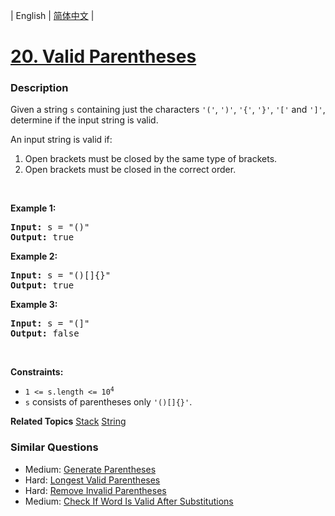 | English | [简体中文](README.md) |

# [20. Valid Parentheses](https://leetcode-cn.com/problems/valid-parentheses)
 ### Description
<p>Given a string <code>s</code> containing just the characters <code>&#39;(&#39;</code>, <code>&#39;)&#39;</code>, <code>&#39;{&#39;</code>, <code>&#39;}&#39;</code>, <code>&#39;[&#39;</code> and <code>&#39;]&#39;</code>, determine if the input string is valid.</p>

<p>An input string is valid if:</p>

<ol>
	<li>Open brackets must be closed by the same type of brackets.</li>
	<li>Open brackets must be closed in the correct order.</li>
</ol>

<p>&nbsp;</p>
<p><strong>Example 1:</strong></p>

<pre>
<strong>Input:</strong> s = &quot;()&quot;
<strong>Output:</strong> true
</pre>

<p><strong>Example 2:</strong></p>

<pre>
<strong>Input:</strong> s = &quot;()[]{}&quot;
<strong>Output:</strong> true
</pre>

<p><strong>Example 3:</strong></p>

<pre>
<strong>Input:</strong> s = &quot;(]&quot;
<strong>Output:</strong> false
</pre>

<p>&nbsp;</p>
<p><strong>Constraints:</strong></p>

<ul>
	<li><code>1 &lt;= s.length &lt;= 10<sup>4</sup></code></li>
	<li><code>s</code> consists of parentheses only <code>&#39;()[]{}&#39;</code>.</li>
</ul>

**Related Topics**  [Stack](https://leetcode-cn.com/tag/stack) [String](https://leetcode-cn.com/tag/string) 

### Similar Questions
 - Medium:	[Generate Parentheses](https://leetcode-cn.com/problems/generate-parentheses) 
 - Hard:	[Longest Valid Parentheses](https://leetcode-cn.com/problems/longest-valid-parentheses) 
 - Hard:	[Remove Invalid Parentheses](https://leetcode-cn.com/problems/remove-invalid-parentheses) 
 - Medium:	[Check If Word Is Valid After Substitutions](https://leetcode-cn.com/problems/check-if-word-is-valid-after-substitutions) 
